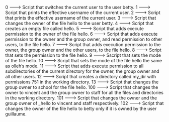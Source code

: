 0 ---> Script that switches the current user to the user betty.
1 ---> Script that prints the effective username of the current user.
2 ---> Script that prints the effective username of the current user.
3 ---> Script that changes the owner of the file hello to the user betty.
4 ---> Script that creates an empty file called hello.
5 ---> Script that adds execute permission to the owner of the file hello.
6 ---> Script that adds execute permission to the owner and the group owner, and read permission to other users, to the file hello.
7 ---> Script that adds execution permission to the owner, the group owner and the other users, to the file hello.
8 ---> Script that sets the permission to the file hello.
9 ---> Sscript that sets the mode of the file hello.
10 ---> Script that sets the mode of the file hello the same as olleh’s mode.
11 ---> Script that adds execute permission to all subdirectories of the current directory for the owner, the group owner and all other users.
12 ---> Script that creates a directory called my_dir with permissions 751 in the working directory.
13 ---> Script that changes the group owner to school for the file hello.
100 ---> Script that changes the owner to vincent and the group owner to staff for all the files and directories in the working directory.
101 ---> Script that changes the owner and the group owner of _hello to vincent and staff respectively.
102 ---> Script that changes the owner of the file hello to betty only if it is owned by the user guillaume.

